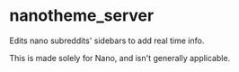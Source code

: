 # nanotheme_server

Edits nano subreddits' sidebars to add real time info.

This is made solely for Nano, and isn't generally applicable.
